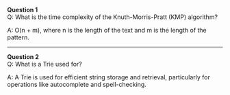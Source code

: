 

**Question 1**  
 Q: What is the time complexity of the Knuth-Morris-Pratt (KMP) algorithm?

A: O(n \+ m), where n is the length of the text and m is the length of the pattern.

---

**Question 2**  
 Q: What is a Trie used for?

A: A Trie is used for efficient string storage and retrieval, particularly for operations like autocomplete and spell-checking.

